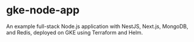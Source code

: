 # gke-node-app
An example full-stack Node.js application with NestJS, Next.js, MongoDB, and Redis, deployed on GKE using Terraform and Helm.
